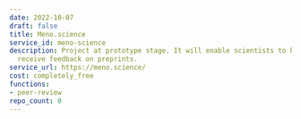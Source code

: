 ```yaml
---
date: 2022-10-07
draft: false
title: Meno.science
service_id: meno-science
description: Project at prototype stage. It will enable scientists to both give and
  receive feedback on preprints.
service_url: https://meno.science/
cost: completely_free
functions:
- peer-review
repo_count: 0
---
```



